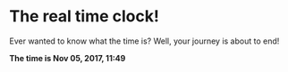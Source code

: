 # The real time clock!

Ever wanted to know what the time is? Well, your journey is about to end!

**The time is Nov 05, 2017, 11:49**